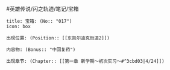 #英雄传说/闪之轨迹/笔记/宝箱
```ad-quote
title: 宝箱: (No:: "017")
icon: box

出现位置: (Position:: [[东凯尔迪克街道2]])

内容物: (Bonus:: "中回复药")

出现章节: (Chapter:: [[第一章 新学期～初次实习～#^3cbd03|4/24]])

```
